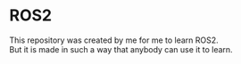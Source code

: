 # ROS2
This repository was created by me for me to learn ROS2.<br>
But it is made in such a way that anybody can use it to learn.
